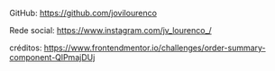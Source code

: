 GitHub:
https://github.com/jovilourenco

Rede social:
https://www.instagram.com/jv_lourenco_/

créditos:
https://www.frontendmentor.io/challenges/order-summary-component-QlPmajDUj